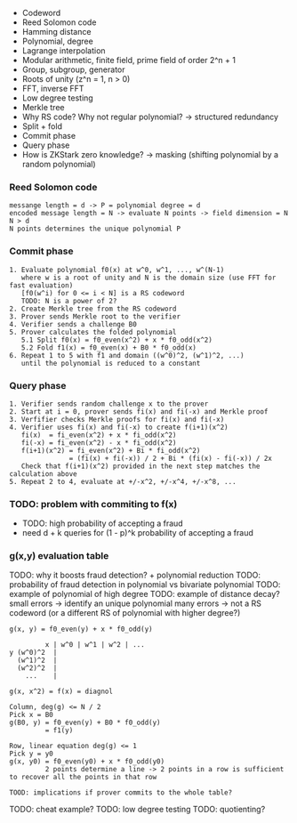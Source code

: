 - Codeword
- Reed Solomon code
- Hamming distance
- Polynomial, degree
- Lagrange interpolation
- Modular arithmetic, finite field, prime field of order 2^n + 1
- Group, subgroup, generator
- Roots of unity (z^n = 1, n > 0)
- FFT, inverse FFT
- Low degree testing
- Merkle tree
- Why RS code? Why not regular polynomial? -> structured redundancy
- Split + fold
- Commit phase
- Query phase
- How is ZKStark zero knowledge? -> masking (shifting polynomial by a random polynomial)

### Reed Solomon code
```
messange length = d -> P = polynomial degree = d
encoded message length = N -> evaluate N points -> field dimension = N
N > d
N points determines the unique polynomial P
```

### Commit phase

```
1. Evaluate polynomial f0(x) at w^0, w^1, ..., w^(N-1)
   where w is a root of unity and N is the domain size (use FFT for fast evaluation)
   [f0(w^i) for 0 <= i < N] is a RS codeword
   TODO: N is a power of 2?
2. Create Merkle tree from the RS codeword
3. Prover sends Merkle root to the verifier
4. Verifier sends a challenge B0
5. Prover calculates the folded polynomial
   5.1 Split f0(x) = f0_even(x^2) + x * f0_odd(x^2)
   5.2 Fold f1(x) = f0_even(x) + B0 * f0_odd(x)
6. Repeat 1 to 5 with f1 and domain ((w^0)^2, (w^1)^2, ...)
   until the polynomial is reduced to a constant
```

### Query phase

```
1. Verifier sends random challenge x to the prover
2. Start at i = 0, prover sends fi(x) and fi(-x) and Merkle proof
3. Verfifier checks Merkle proofs for fi(x) and fi(-x)
4. Verifier uses fi(x) and fi(-x) to create f(i+1)(x^2)
   fi(x)  = fi_even(x^2) + x * fi_odd(x^2)
   fi(-x) = fi_even(x^2) - x * fi_odd(x^2)
   f(i+1)(x^2) = fi_even(x^2) + Bi * fi_odd(x^2)
               = (fi(x) + fi(-x)) / 2 + Bi * (fi(x) - fi(-x)) / 2x
   Check that f(i+1)(x^2) provided in the next step matches the calculation above
5. Repeat 2 to 4, evaluate at +/-x^2, +/-x^4, +/-x^8, ...
```

### TODO: problem with commiting to f(x)
- TODO: high probability of accepting a fraud
- need d + k queries for (1 - p)^k probability of accepting a fraud

### g(x,y) evaluation table
TODO: why it boosts fraud detection? + polynomial reduction
TODO: probability of fraud detection in polynomial vs bivariate polynomial
TODO: example of polynomial of high degree
TODO: example of distance decay?
small errors -> identify an unique polynomial
many errors -> not a RS codeword (or a different RS of polynomial with higher degree?)

```
g(x, y) = f0_even(y) + x * f0_odd(y)

         x | w^0 | w^1 | w^2 | ...
y (w^0)^2  |
  (w^1)^2  |
  (w^2)^2  |
    ...    |

g(x, x^2) = f(x) = diagnol

Column, deg(g) <= N / 2
Pick x = B0
g(B0, y) = f0_even(y) + B0 * f0_odd(y) 
         = f1(y)

Row, linear equation deg(g) <= 1
Pick y = y0
g(x, y0) = f0_even(y0) + x * f0_odd(y0) 
         2 points determine a line -> 2 points in a row is sufficient to recover all the points in that row

TOOD: implications if prover commits to the whole table?
```

TODO: cheat example?
TODO: low degree testing
TODO: quotienting?










